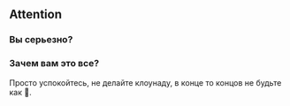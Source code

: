 ## Attention
### Вы серьезно?
### Зачем вам это все?
Просто успокойтесь, не делайте клоунаду, в конце то концов не будьте как 🤡.
